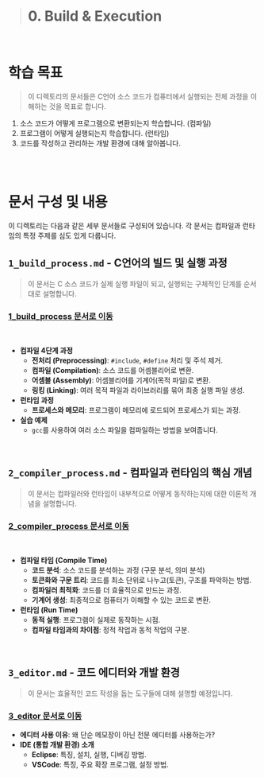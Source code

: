 > # 0. Build & Execution
<br>

# 학습 목표
> 이 디렉토리의 문서들은 C언어 소스 코드가 컴퓨터에서 실행되는 전체 과정을 이해하는 것을 목표로 합니다.

1.  소스 코드가 어떻게 프로그램으로 변환되는지 학습합니다. (컴파일)
2.  프로그램이 어떻게 실행되는지 학습합니다. (런타임)
3.  코드를 작성하고 관리하는 개발 환경에 대해 알아봅니다.

<br><br>

# 문서 구성 및 내용

이 디렉토리는 다음과 같은 세부 문서들로 구성되어 있습니다. 각 문서는 컴파일과 런타임의 특정 주제를 심도 있게 다룹니다.

## `1_build_process.md` - C언어의 빌드 및 실행 과정
> 이 문서는 C 소스 코드가 실제 실행 파일이 되고, 실행되는 구체적인 단계를 순서대로 설명합니다.

### [1_build_process 문서로 이동](./1_build_process.md)

<br>


-   **컴파일 4단계 과정**
    -   **전처리 (Preprocessing)**: `#include`, `#define` 처리 및 주석 제거.
    -   **컴파일 (Compilation)**: 소스 코드를 어셈블리어로 변환.
    -   **어셈블 (Assembly)**: 어셈블리어를 기계어(목적 파일)로 변환.
    -   **링킹 (Linking)**: 여러 목적 파일과 라이브러리를 묶어 최종 실행 파일 생성.
-   **런타임 과정**
    -   **프로세스와 메모리**: 프로그램이 메모리에 로드되어 프로세스가 되는 과정.
-   **실습 예제**
    -   `gcc`를 사용하여 여러 소스 파일을 컴파일하는 방법을 보여줍니다.

<br>

## `2_compiler_process.md` - 컴파일과 런타임의 핵심 개념
> 이 문서는 컴파일러와 런타임이 내부적으로 어떻게 동작하는지에 대한 이론적 개념을 설명합니다.

### [2_compiler_process 문서로 이동](./2_compiler_process.md)

<br>

-   **컴파일 타임 (Compile Time)**
    -   **코드 분석**: 소스 코드를 분석하는 과정 (구문 분석, 의미 분석)
    -   **토큰화와 구문 트리**: 코드를 최소 단위로 나누고(토큰), 구조를 파악하는 방법.
    -   **컴파일러 최적화**: 코드를 더 효율적으로 만드는 과정.
    -   **기계어 생성**: 최종적으로 컴퓨터가 이해할 수 있는 코드로 변환.
-   **런타임 (Run Time)**
    -   **동적 실행**: 프로그램이 실제로 동작하는 시점.
    -   **컴파일 타임과의 차이점**: 정적 작업과 동적 작업의 구분.

<br>

## `3_editor.md` - 코드 에디터와 개발 환경
> 이 문서는 효율적인 코드 작성을 돕는 도구들에 대해 설명할 예정입니다.

### [3_editor 문서로 이동](./3_editor.md)

-   **에디터 사용 이유**: 왜 단순 메모장이 아닌 전문 에디터를 사용하는가?
-   **IDE (통합 개발 환경) 소개**
    -   **Eclipse**: 특징, 설치, 실행, 디버깅 방법.
    -   **VSCode**: 특징, 주요 확장 프로그램, 설정 방법.